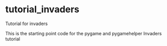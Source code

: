 
# tutorial_invaders

Tutorial for invaders

This is the starting point code for the pygame and pygamehelper Invaders tutorial

